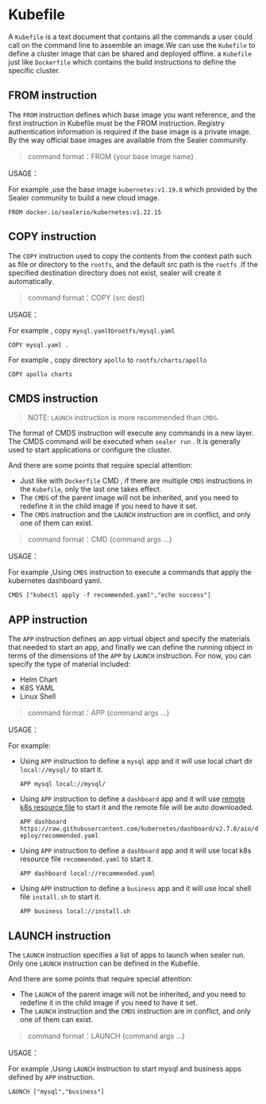 # Kubefile

A `Kubefile` is a text document that contains all the commands a user could call on the command line to assemble an
image.We can use the `Kubefile` to define a cluster image that can be shared and deployed offline. a `Kubefile` just
like `Dockerfile` which contains the build instructions to define the specific cluster.

## FROM instruction

The `FROM` instruction defines which base image you want reference, and the first instruction in Kubefile must be the
FROM instruction. Registry authentication information is required if the base image is a private image. By the way
official base images are available from the Sealer community.

> command format：FROM {your base image name}

USAGE：

For example ,use the base image `kubernetes:v1.19.8` which provided by the Sealer community to build a new cloud image.

`FROM docker.io/sealerio/kubernetes:v1.22.15`

## COPY instruction

The `COPY` instruction used to copy the contents from the context path such as file or directory to the `rootfs`, and the default src path is
the `rootfs` .If the specified destination directory does not exist, sealer will create it automatically.

> command format：COPY {src dest}

USAGE：

For example , copy `mysql.yaml`to`rootfs/mysql.yaml`

`COPY mysql.yaml .`

For example , copy directory `apollo` to `rootfs/charts/apollo`

`COPY apollo charts`

## CMDS instruction

> NOTE: `LAUNCH` instruction is more recommended than `CMDS`.

The format of CMDS instruction will execute any commands in a new layer. The CMDS command will be executed when `sealer run` .
It is generally used to start applications or configure the cluster.

And there are some points that require special attention:

+ Just like with `Dockerfile` CMD , if there are multiple `CMDS` instructions in the `Kubefile`, only the last one takes effect.
+ The `CMDS` of the parent image will not be inherited, and you need to redefine it in the child image if you need to have it set.
+ The `CMDS` instruction and the `LAUNCH` instruction are in conflict, and only one of them can exist.

> command format：CMD {command args ...}

USAGE：

For example ,Using `CMDS` instruction to execute a commands that apply the kubernetes dashboard yaml.

`CMDS ["kubectl apply -f recommended.yaml","echo success"]`

## APP instruction

The `APP` instruction defines an app virtual object and specify the materials that needed to start an app,
and finally we can define the running object in terms of the dimensions of the `APP` by `LAUNCH` instruction.
For now, you can specify the type of material included:

+ Helm Chart
+ K8S YAML
+ Linux Shell

> command format：APP {command args ...}

USAGE：

For example:

+ Using `APP` instruction to define a `mysql` app and it will use local chart dir `local://mysql/` to start it.

  `APP mysql local://mysql/`

+ Using `APP` instruction to define a `dashboard` app and it will use [remote k8s resource file](https://raw.githubusercontent.com/kubernetes/dashboard/v2.7.0/aio/deploy/recommended.yaml) to start it and the remote file will be auto downloaded.

    `APP dashboard https://raw.githubusercontent.com/kubernetes/dashboard/v2.7.0/aio/deploy/recommended.yaml`

+ Using `APP` instruction to define a `dashboard` app and it will use local k8s resource file `recommended.yaml` to start it.

    `APP dashboard local://recommended.yaml`

+ Using `APP` instruction to define a `business` app and it will use local shell file `install.sh` to start it.

    `APP business local://install.sh`

## LAUNCH instruction

The `LAUNCH` instruction specifies a list of apps to launch when sealer run. Only one `LAUNCH` instruction can be defined in the Kubefile.

And there are some points that require special attention:

+ The `LAUNCH` of the parent image will not be inherited, and you need to redefine it in the child image if you need to have it set.
+ The `LAUNCH` instruction and the `CMDS` instruction are in conflict, and only one of them can exist.

> command format：LAUNCH {command args ...}

USAGE：

For example ,Using `LAUNCH` instruction to start mysql and business apps defined by `APP` instruction.

`LAUNCH ["mysql","business"]`

